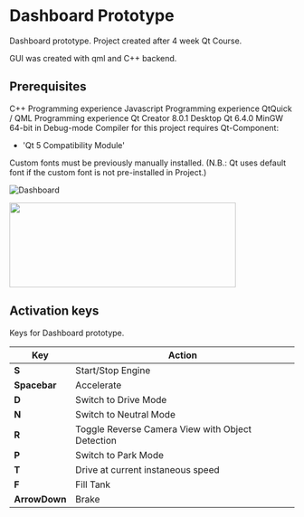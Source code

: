 # Dashboard Prototype

Dashboard prototype.
Project created after 4 week Qt Course.

GUI was created with qml and C++ backend.

## Prerequisites
C++ Programming experience
Javascript Programming experience
QtQuick / QML Programming experience
Qt Creator 8.0.1
Desktop Qt 6.4.0 MinGW 64-bit in Debug-mode
Compiler for this project requires Qt-Component:
- 'Qt 5 Compatibility Module'

Custom fonts must be previously manually installed.
(N.B.: Qt uses default font if the custom font
is not pre-installed in Project.)

![Dashboard](https://user-images.githubusercontent.com/45797466/201679457-e2fb9052-d1ad-429d-8061-e9de476e4e08.png)

<img src="https://github.com/ether-levitation/Cpp_Qt_QML_Dashboard/tree/master/img/Dashboard.png" data-canonical-src="https://github.com/ether-levitation/Cpp_Qt_QML_Dashboard/tree/master/img/Dashboard.png" width="400" height="150" />

## Activation keys

Keys for Dashboard prototype.

|Key|Action|
|---|---|
|**S**|Start/Stop Engine|
|**Spacebar**|Accelerate|
|**D**|Switch to Drive Mode|
|**N**|Switch to Neutral Mode|
|**R**|Toggle Reverse Camera View with Object Detection|
|**P**|Switch to Park Mode|
|**T**|Drive at current instaneous speed|
|**F**|Fill Tank|
|**ArrowDown**| Brake|

